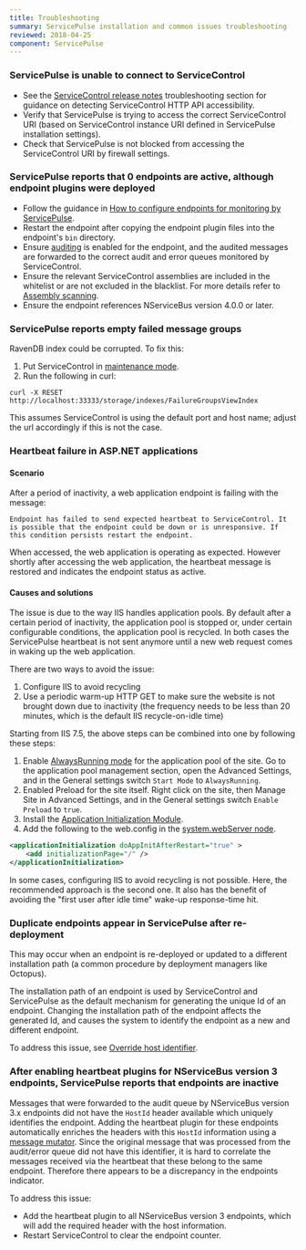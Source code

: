 ```yaml
---
title: Troubleshooting
summary: ServicePulse installation and common issues troubleshooting
reviewed: 2018-04-25
component: ServicePulse
---
```



### ServicePulse is unable to connect to ServiceControl

 * See the [ServiceControl release notes](https://github.com/Particular/ServiceControl/releases/) troubleshooting section for guidance on detecting ServiceControl HTTP API accessibility.
 * Verify that ServicePulse is trying to access the correct ServiceControl URI (based on ServiceControl instance URI defined in ServicePulse installation settings).
 * Check that ServicePulse is not blocked from accessing the ServiceControl URI by firewall settings.


### ServicePulse reports that 0 endpoints are active, although endpoint plugins were deployed

 * Follow the guidance in [How to configure endpoints for monitoring by ServicePulse](how-to-configure-endpoints-for-monitoring.md).
 * Restart the endpoint after copying the endpoint plugin files into the endpoint's `bin` directory.
 * Ensure [auditing](/nservicebus/operations/auditing.md) is enabled for the endpoint, and the audited messages are forwarded to the correct audit and error queues monitored by ServiceControl.
 * Ensure the relevant ServiceControl assemblies are included in the whitelist or are not excluded in the blacklist. For more details refer to [Assembly scanning](/nservicebus/hosting/assembly-scanning.md).
 * Ensure the endpoint references NServiceBus version 4.0.0 or later.


### ServicePulse reports empty failed message groups

RavenDB index could be corrupted. To fix this:

 1. Put ServiceControl in [maintenance mode](/servicecontrol/maintenance-mode.md).
 1. Run the following in curl:
   ```dos
   curl -X RESET http://localhost:33333/storage/indexes/FailureGroupsViewIndex
   ```
   This assumes ServiceControl is using the default port and host name; adjust the url accordingly if this is not the case.


### Heartbeat failure in ASP.NET applications


#### Scenario

After a period of inactivity, a web application endpoint is failing with the message:

```
Endpoint has failed to send expected heartbeat to ServiceControl. It is possible that the endpoint could be down or is unresponsive. If this condition persists restart the endpoint.
```

When accessed, the web application is operating as expected. However shortly after accessing the web application, the heartbeat message is restored and indicates the endpoint status as active.


#### Causes and solutions

The issue is due to the way IIS handles application pools. By default after a certain period of inactivity, the application pool is stopped or, under certain configurable conditions, the application pool is recycled. In both cases the ServicePulse heartbeat is not sent anymore until a new web request comes in waking up the web application.

There are two ways to avoid the issue:

 1. Configure IIS to avoid recycling
 1. Use a periodic warm-up HTTP GET to make sure the website is not brought down due to inactivity (the frequency needs to be less than 20 minutes, which is the default IIS recycle-on-idle time)

Starting from IIS 7.5, the above steps can be combined into one by following these steps:

 1. Enable [AlwaysRunning mode](https://msdn.microsoft.com/en-us/library/ee677285.aspx) for the application pool of the site. Go to the application pool management section, open the Advanced Settings, and in the General settings switch `Start Mode` to `AlwaysRunning`.
 1. Enabled Preload for the site itself. Right click on the site, then Manage Site in Advanced Settings, and in the General settings switch `Enable Preload` to `true`.
 1. Install the [Application Initialization Module](https://docs.microsoft.com/en-us/iis/get-started/whats-new-in-iis-8/iis-80-application-initialization).
 1. Add the following to the web.config in the [system.webServer node](https://msdn.microsoft.com/en-us/library/ms689429.aspx).

```xml
<applicationInitialization doAppInitAfterRestart="true" >
    <add initializationPage="/" />
</applicationInitialization>
```

In some cases, configuring IIS to avoid recycling is not possible. Here, the recommended approach is the second one. It also has the benefit of avoiding the "first user after idle time" wake-up response-time hit.


### Duplicate endpoints appear in ServicePulse after re-deployment

This may occur when an endpoint is re-deployed or updated to a different installation path (a common procedure by deployment managers like Octopus).

The installation path of an endpoint is used by ServiceControl and ServicePulse as the default mechanism for generating the unique Id of an endpoint. Changing the installation path of the endpoint affects the generated Id, and causes the system to identify the endpoint as a new and different endpoint.

To address this issue, see [Override host identifier](/nservicebus/hosting/override-hostid.md).


### After enabling heartbeat plugins for NServiceBus version 3 endpoints, ServicePulse reports that endpoints are inactive

Messages that were forwarded to the audit queue by NServiceBus version 3.x endpoints did not have the `HostId` header available which uniquely identifies the endpoint. Adding the heartbeat plugin for these endpoints automatically enriches the headers with this `HostId` information using a [message mutator](/nservicebus/pipeline/message-mutators.md). Since the original message that was processed from the audit/error queue did not have this identifier, it is hard to correlate the messages received via the heartbeat that these belong to the same endpoint. Therefore there appears to be a discrepancy in the endpoints indicator.

To address this issue:

 * Add the heartbeat plugin to all NServiceBus version 3 endpoints, which will add the required header with the host information.
 * Restart ServiceControl to clear the endpoint counter.
